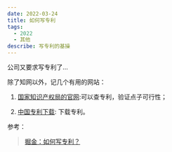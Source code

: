 ```yaml
---
date: 2022-03-24
title: 如何写专利
tags:
  - 2022
  - 其他
describe: 写专利的基操
---
```



公司又要求写专利了...

除了知网以外，记几个有用的网站：

1. [国家知识产权局的官网](http://pss-system.cnipa.gov.cn/sipopublicsearch/portal/uiIndex-pubservice.shtml):可以查专利，验证点子可行性；

2. [中国专利下载](https://www.drugfuture.com/cnpat/cn_patent.asp#opennewwindow): 下载专利。



参考：
> [掘金：如何写专利？](https://juejin.cn/post/6956430548994621454)